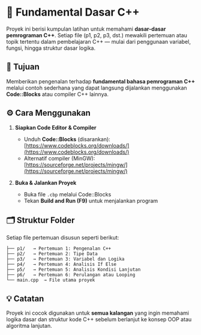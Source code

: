 # 📘 Fundamental Dasar C++

Proyek ini berisi kumpulan latihan untuk memahami **dasar-dasar pemrograman C++**. Setiap file (p1, p2, p3, dst.) mewakili pertemuan atau topik tertentu dalam pembelajaran C++ — mulai dari penggunaan variabel, fungsi, hingga struktur dasar logika.

## 🧠 Tujuan
Memberikan pengenalan terhadap **fundamental bahasa pemrograman C++** melalui contoh sederhana yang dapat langsung dijalankan menggunakan **Code::Blocks** atau compiler C++ lainnya.

## ⚙️ Cara Menggunakan

1. **Siapkan Code Editor & Compiler**
   - Unduh **Code::Blocks** (disarankan): [https://www.codeblocks.org/downloads/](https://www.codeblocks.org/downloads/)
   - Alternatif compiler (MinGW): [https://sourceforge.net/projects/mingw/](https://sourceforge.net/projects/mingw/)

2. **Buka & Jalankan Proyek**
   - Buka file `.cbp` melalui Code::Blocks
   - Tekan **Build and Run (F9)** untuk menjalankan program

## 🗂️ Struktur Folder
Setiap file pertemuan disusun seperti berikut:
```
├── p1/   → Pertemuan 1: Pengenalan C++
├── p2/   → Pertemuan 2: Tipe Data
├── p3/   → Pertemuan 3: Variabel dan Logika
├── p4/   → Pertemuan 4: Analisis If Else
├── p5/   → Pertemuan 5: Analisis Kondisi Lanjutan
├── p6/   → Pertemuan 6: Perulangan atau Looping
└── main.cpp  → File utama proyek
```

## 💡 Catatan
Proyek ini cocok digunakan untuk **semua kalangan** yang ingin memahami logika dasar dan struktur kode C++ sebelum berlanjut ke konsep OOP atau algoritma lanjutan.
